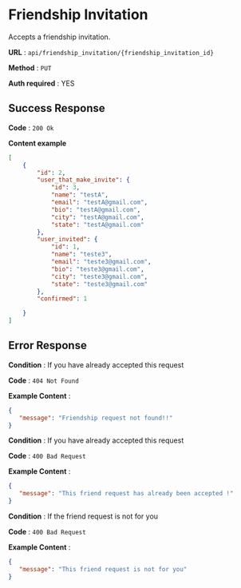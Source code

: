 # Friendship Invitation

Accepts a friendship invitation.

**URL** : `api/friendship_invitation/{friendship_invitation_id}`

**Method** : `PUT`

**Auth required** : YES

## Success Response

**Code** : `200 Ok`

**Content example**

```json
[
    {
        "id": 2,
        "user_that_make_invite": {
            "id": 3,
            "name": "testA",
            "email": "testA@gmail.com",
            "bio": "testA@gmail.com",
            "city": "testA@gmail.com",
            "state": "testA@gmail.com"
        },
        "user_invited": {
            "id": 1,
            "name": "teste3",
            "email": "teste3@gmail.com",
            "bio": "teste3@gmail.com",
            "city": "teste3@gmail.com",
            "state": "teste3@gmail.com"
        },
        "confirmed": 1

    }
]
```

## Error Response
**Condition** : If you have already accepted this request

**Code** : `404 Not Found`

**Example Content** :

```json
{
   "message": "Friendship request not found!!"
}
```



**Condition** : If you have already accepted this request

**Code** : `400 Bad Request`

**Example Content** :

```json
{
   "message": "This friend request has already been accepted !"
}
```
**Condition** : If the friend request is not for you

**Code** : `400 Bad Request`

**Example Content** :

```json
{
   "message": "This friend request is not for you"
}
```

